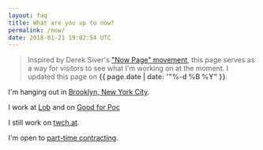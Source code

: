 ```yaml
---
layout: faq
title: What are you up to now?
permalink: /now/
date: 2018-01-21 19:02:54 UTC
---
```


> Inspired by Derek Siver's ["Now Page" movement][1], this page serves as a way
> for visitors to see what I'm working on at the moment. I updated this page
> on **{{ page.date | date: '"%-d %B %Y" }}**.

I'm hanging out in [Brooklyn, New York City][2].

I work at [Lob][] and on [Good for Poc][]

I still work on [twch.at][].

I'm open to [part-time contracting][3].

[1]: https://sivers.org/nowff/
[2]: https://en.wikipedia.org/wiki/Oakland%2C_California
[3]: /faq/contracting/
[lob]: https://lob.com/
[twch.at]: http://ap.twch.at/
[good for poc]: http://goodforpocin.tech/
